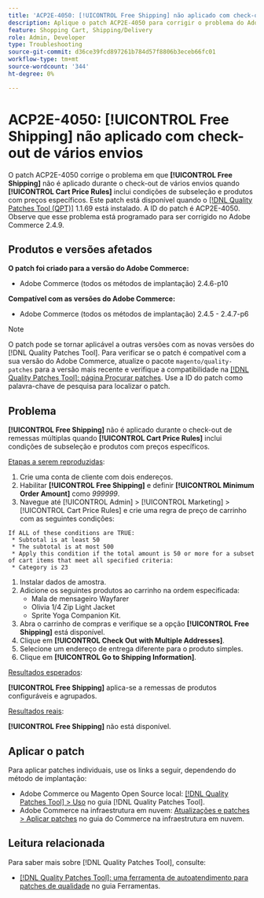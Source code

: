 ```yaml
---
title: 'ACP2E-4050: [!UICONTROL Free Shipping] não aplicado com check-out de vários envios'
description: Aplique o patch ACP2E-4050 para corrigir o problema do Adobe Commerce em que [!UICONTROL Free Shipping] não é aplicado durante o check-out de vários endereços quando [!UICONTROL Cart Price Rules] inclui condições de subseleção e produtos com preços específicos.
feature: Shopping Cart, Shipping/Delivery
role: Admin, Developer
type: Troubleshooting
source-git-commit: d36ce39fcd897261b784d57f8806b3eceb66fc01
workflow-type: tm+mt
source-wordcount: '344'
ht-degree: 0%

---
```



# ACP2E-4050: **[!UICONTROL Free Shipping]** não aplicado com check-out de vários envios

O patch ACP2E-4050 corrige o problema em que **[!UICONTROL Free Shipping]** não é aplicado durante o check-out de vários envios quando **[!UICONTROL Cart Price Rules]** inclui condições de subseleção e produtos com preços específicos. Este patch está disponível quando o [[!DNL Quality Patches Tool (QPT)]](/help/tools/quality-patches-tool/quality-patches-tool-to-self-serve-quality-patches.md) 1.1.69 está instalado. A ID do patch é ACP2E-4050. Observe que esse problema está programado para ser corrigido no Adobe Commerce 2.4.9.

## Produtos e versões afetados

**O patch foi criado para a versão do Adobe Commerce:**

* Adobe Commerce (todos os métodos de implantação) 2.4.6-p10

**Compatível com as versões do Adobe Commerce:**

* Adobe Commerce (todos os métodos de implantação) 2.4.5 - 2.4.7-p6

>[!NOTE]
>
>O patch pode se tornar aplicável a outras versões com as novas versões do [!DNL Quality Patches Tool]. Para verificar se o patch é compatível com a sua versão do Adobe Commerce, atualize o pacote `magento/quality-patches` para a versão mais recente e verifique a compatibilidade na [[!DNL Quality Patches Tool]: página Procurar patches](https://experienceleague.adobe.com/tools/commerce-quality-patches/index.html?lang=pt-BR). Use a ID do patch como palavra-chave de pesquisa para localizar o patch.

## Problema

**[!UICONTROL Free Shipping]** não é aplicado durante o check-out de remessas múltiplas quando **[!UICONTROL Cart Price Rules]** inclui condições de subseleção e produtos com preços específicos.

<u>Etapas a serem reproduzidas</u>:

1. Crie uma conta de cliente com dois endereços.
1. Habilitar **[!UICONTROL Free Shipping]** e definir **[!UICONTROL Minimum Order Amount]** como *999999*.
1. Navegue até [!UICONTROL Admin] > [!UICONTROL Marketing] > [!UICONTROL Cart Price Rules] e crie uma regra de preço de carrinho com as seguintes condições:

```
If ALL of these conditions are TRUE:
 * Subtotal is at least 50
 * The subtotal is at most 500
 * Apply this condition if the total amount is 50 or more for a subset of cart items that meet all specified criteria:
 * Category is 23
```

1. Instalar dados de amostra.
1. Adicione os seguintes produtos ao carrinho na ordem especificada:
   * Mala de mensageiro Wayfarer
   * Olivia 1/4 Zip Light Jacket
   * Sprite Yoga Companion Kit.
1. Abra o carrinho de compras e verifique se a opção **[!UICONTROL Free Shipping]** está disponível.
1. Clique em **[!UICONTROL Check Out with Multiple Addresses]**.
1. Selecione um endereço de entrega diferente para o produto simples.
1. Clique em **[!UICONTROL Go to Shipping Information]**.

<u>Resultados esperados</u>:

**[!UICONTROL Free Shipping]** aplica-se a remessas de produtos configuráveis e agrupados.

<u>Resultados reais</u>:

**[!UICONTROL Free Shipping]** não está disponível.

## Aplicar o patch

Para aplicar patches individuais, use os links a seguir, dependendo do método de implantação:

* Adobe Commerce ou Magento Open Source local: [[!DNL Quality Patches Tool] > Uso](/help/tools/quality-patches-tool/usage.md) no guia [!DNL Quality Patches Tool].
* Adobe Commerce na infraestrutura em nuvem: [Atualizações e patches > Aplicar patches](https://experienceleague.adobe.com/docs/commerce-cloud-service/user-guide/develop/upgrade/apply-patches.html?lang=pt-BR) no guia do Commerce na infraestrutura em nuvem.

## Leitura relacionada

Para saber mais sobre [!DNL Quality Patches Tool], consulte:

* [[!DNL Quality Patches Tool]: uma ferramenta de autoatendimento para patches de qualidade](/help/tools/quality-patches-tool/quality-patches-tool-to-self-serve-quality-patches.md) no guia Ferramentas.
